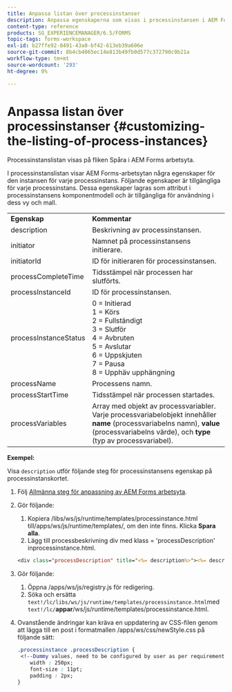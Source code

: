 ```yaml
---
title: Anpassa listan över processinstanser
description: Anpassa egenskaperna som visas i processinstansen i AEM Forms arbetsyta.
content-type: reference
products: SG_EXPERIENCEMANAGER/6.5/FORMS
topic-tags: forms-workspace
exl-id: b27ffe92-8491-43a0-bf42-613eb39a606e
source-git-commit: 8b4cb4065ec14e813b49fb0d577c372790c9b21a
workflow-type: tm+mt
source-wordcount: '293'
ht-degree: 0%

---
```


# Anpassa listan över processinstanser {#customizing-the-listing-of-process-instances}

Processinstanslistan visas på fliken Spåra i AEM Forms arbetsyta.

I processinstanslistan visar AEM Forms-arbetsytan några egenskaper för den instansen för varje processinstans. Följande egenskaper är tillgängliga för varje processinstans. Dessa egenskaper lagras som attribut i processinstansens komponentmodell och är tillgängliga för användning i dess vy och mall.

<table>
 <tbody>
  <tr>
   <td><strong>Egenskap</strong></td>
   <td><strong>Kommentar</strong></td>
  </tr>
  <tr>
   <td>description</td>
   <td>Beskrivning av processinstansen.</td>
  </tr>
  <tr>
   <td>initiator</td>
   <td>Namnet på processinstansens initierare.</td>
  </tr>
  <tr>
   <td>initiatorId</td>
   <td>ID för initieraren för processinstansen.</td>
  </tr>
  <tr>
   <td>processCompleteTime</td>
   <td>Tidsstämpel när processen har slutförts.</td>
  </tr>
  <tr>
   <td>processInstanceId</td>
   <td>ID för processinstansen.</td>
  </tr>
  <tr>
   <td>processInstanceStatus</td>
   <td>0 = Initierad<br /> 1 = Körs<br /> 2 = Fullständigt<br /> 3 = Slutför<br /> 4 = Avbruten<br /> 5 = Avslutar<br /> 6 = Uppskjuten<br /> 7 = Pausa<br /> 8 = Upphäv upphängning</td>
  </tr>
  <tr>
   <td>processName</td>
   <td>Processens namn.</td>
  </tr>
  <tr>
   <td>processStartTime</td>
   <td>Tidsstämpel när processen startades.</td>
  </tr>
  <tr>
   <td>processVariables</td>
   <td>Array med objekt av processvariabler. Varje processvariabelobjekt innehåller <strong>name</strong> (processvariabelns namn), <strong>value</strong> (processvariabelns värde), och<strong> type</strong> (typ av processvariabel).</td>
  </tr>
 </tbody>
</table>

**Exempel:**

Visa `description` utför följande steg för processinstansens egenskap på processinstanskortet.

1. Följ [Allmänna steg för anpassning av AEM Forms arbetsyta](/help/forms/using/generic-steps-html-workspace-customization.md).
1. Gör följande:

   1. Kopiera /libs/ws/js/runtime/templates/processinstance.html till/apps/ws/js/runtime/templates/, om den inte finns. Klicka **Spara alla**.
   1. Lägg till processbeskrivning div med klass = &#39;processDescription&#39; inprocessinstance.html.

   ```jsp
   <div class="processDescription" title="<%= description%>"><%= description%></div>
   ```

1. Gör följande:

   1. Öppna /apps/ws/js/registry.js för redigering.
   1. Söka och ersätta `text!/lc/libs/ws/js/runtime/templates/processinstance.html`med `text!/lc/`**appar**/ws/js/runtime/templates/processinstance.html.

1. Ovanstående ändringar kan kräva en uppdatering av CSS-filen genom att lägga till en post i formatmallen /apps/ws/css/newStyle.css på följande sätt:

   ```css
   .processinstance .processDescription {
    <!--Dummy values, need to be configured by user as per requirement and user can add or delete any property depending upon requirement-->
       width : 250px;
       font-size : 11pt;
       padding : 2px;
   }
   ```

